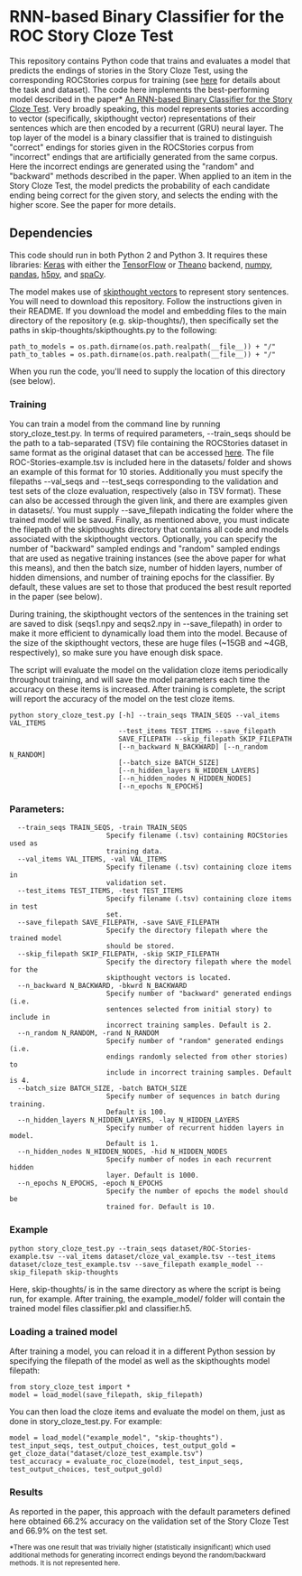 # RNN-based Binary Classifier for the ROC Story Cloze Test
This repository contains Python code that trains and evaluates a model that predicts the endings of stories in the Story Cloze Test, using the corresponding ROCStories corpus for training (see [here](http://cs.rochester.edu/nlp/rocstories/) for details about the task and dataset). The code here implements the best-performing model described in the paper* [An RNN-based Binary Classifier for the Story Cloze Test](https://roemmele.github.io/publications/eacl2017_storyclozetest_cameraready.pdf). Very broadly speaking, this model represents stories according to vector (specifically, skipthought vector) representations of their sentences which are then encoded by a recurrent (GRU) neural layer. The top layer of the model is a binary classifier that is trained to distinguish "correct" endings for stories given in the ROCStories corpus from "incorrect" endings that are artificially generated from the same corpus. Here the incorrect endings are generated using the "random" and "backward" methods described in the paper. When applied to an item in the Story Cloze Test, the model predicts the probability of each candidate ending being correct for the given story, and selects the ending with the higher score. See the paper for more details.

## Dependencies

This code should run in both Python 2 and Python 3. It requires these libraries: [Keras](keras.io) with either the [TensorFlow](https://www.tensorflow.org/) or [Theano](http://deeplearning.net/software/theano/) backend, [numpy](numpy.org), [pandas](http://pandas.pydata.org/), [h5py](http://www.h5py.org/), and [spaCy](https://spacy.io/).

The model makes use of [skipthought vectors](https://github.com/ryankiros/skip-thoughts) to represent story sentences. You will need to download this repository. Follow the instructions given in their README. If you download the model and embedding files to the main directory of the repository (e.g. skip-thoughts/), then specifically set the paths in skip-thoughts/skipthoughts.py to the following:

```
path_to_models = os.path.dirname(os.path.realpath(__file__)) + "/"
path_to_tables = os.path.dirname(os.path.realpath(__file__)) + "/"
```

When you run the code, you'll need to supply the location of this directory (see below).

### Training

You can train a model from the command line by running story_cloze_test.py. In terms of required parameters, --train_seqs should be the path to a tab-separated (TSV) file containing the ROCStories dataset in same format as the original dataset that can be accessed [here](http://cs.rochester.edu/nlp/rocstories/). The file ROC-Stories-example.tsv is included here in the datasets/ folder and shows an example of this format for 10 stories. Additionally you must specify the filepaths --val_seqs and --test_seqs corresponding to the validation and test sets of the cloze evaluation, respectively (also in TSV format). These can also be accessed through the given link, and there are examples given in datasets/. You must supply --save_filepath indicating the folder where the trained model will be saved. Finally, as mentioned above, you must indicate the filepath of the skipthoughts directory that contains all code and models associated with the skipthought vectors. Optionally, you can specify the number of "backward" sampled endings and "random" sampled endings that are used as negative training instances (see the above paper for what this means), and then the batch size, number of hidden layers, number of hidden dimensions, and number of training epochs for the classifier. By default, these values are set to those that produced the best result reported in the paper (see below).

During training, the skipthought vectors of the sentences in the training set are saved to disk (seqs1.npy and seqs2.npy in --save_filepath) in order to make it more efficient to dynamically load them into the model. Because of the size of the skipthought vectors, these are huge files (~15GB and ~4GB, respectively), so make sure you have enough disk space.

The script will evaluate the model on the validation cloze items periodically throughout training, and will save the model parameters each time the accuracy on these items is increased. After training is complete, the script will report the accuracy of the model on the test cloze items.

```
python story_cloze_test.py [-h] --train_seqs TRAIN_SEQS --val_items VAL_ITEMS
                           --test_items TEST_ITEMS --save_filepath
                           SAVE_FILEPATH --skip_filepath SKIP_FILEPATH
                           [--n_backward N_BACKWARD] [--n_random N_RANDOM]
                           [--batch_size BATCH_SIZE]
                           [--n_hidden_layers N_HIDDEN_LAYERS]
                           [--n_hidden_nodes N_HIDDEN_NODES]
                           [--n_epochs N_EPOCHS]
```
### Parameters:
```
  --train_seqs TRAIN_SEQS, -train TRAIN_SEQS
                        Specify filename (.tsv) containing ROCStories used as
                        training data.
  --val_items VAL_ITEMS, -val VAL_ITEMS
                        Specify filename (.tsv) containing cloze items in
                        validation set.
  --test_items TEST_ITEMS, -test TEST_ITEMS
                        Specify filename (.tsv) containing cloze items in test
                        set.
  --save_filepath SAVE_FILEPATH, -save SAVE_FILEPATH
                        Specify the directory filepath where the trained model
                        should be stored.
  --skip_filepath SKIP_FILEPATH, -skip SKIP_FILEPATH
                        Specify the directory filepath where the model for the
                        skipthought vectors is located.
  --n_backward N_BACKWARD, -bkwrd N_BACKWARD
                        Specify number of "backward" generated endings (i.e.
                        sentences selected from initial story) to include in
                        incorrect training samples. Default is 2.
  --n_random N_RANDOM, -rand N_RANDOM
                        Specify number of "random" generated endings (i.e.
                        endings randomly selected from other stories) to
                        include in incorrect training samples. Default is 4.
  --batch_size BATCH_SIZE, -batch BATCH_SIZE
                        Specify number of sequences in batch during training.
                        Default is 100.
  --n_hidden_layers N_HIDDEN_LAYERS, -lay N_HIDDEN_LAYERS
                        Specify number of recurrent hidden layers in model.
                        Default is 1.
  --n_hidden_nodes N_HIDDEN_NODES, -hid N_HIDDEN_NODES
                        Specify number of nodes in each recurrent hidden
                        layer. Default is 1000.
  --n_epochs N_EPOCHS, -epoch N_EPOCHS
                        Specify the number of epochs the model should be
                        trained for. Default is 10.
```
### Example
```
python story_cloze_test.py --train_seqs dataset/ROC-Stories-example.tsv --val_items dataset/cloze_val_example.tsv --test_items dataset/cloze_test_example.tsv --save_filepath example_model --skip_filepath skip-thoughts
```

Here, skip-thoughts/ is in the same directory as where the script is being run, for example. After training, the example_model/ folder will contain the trained model files classifier.pkl and classifier.h5.

### Loading a trained model

After training a model, you can reload it in a different Python session by specifying the filepath of the model as well as the skipthoughts model filepath:

```
from story_cloze_test import *
model = load_model(save_filepath, skip_filepath)
```

You can then load the cloze items and evaluate the model on them, just as done in story_cloze_test.py. For example:

```
model = load_model("example_model", "skip-thoughts").
test_input_seqs, test_output_choices, test_output_gold = get_cloze_data("dataset/cloze_test_example.tsv")
test_accuracy = evaluate_roc_cloze(model, test_input_seqs, test_output_choices, test_output_gold)
```

### Results

As reported in the paper, this approach with the default parameters defined here obtained 66.2% accuracy on the validation set of the Story Cloze Test and 66.9% on the test set.

<sup>*There was one result that was trivially higher (statistically insignificant) which used additional methods for generating incorrect endings beyond the random/backward methods. It is not represented here. </sup>




